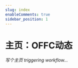 ```yaml
---
slug: index
enableComments: true
sidebar_position: 1
---
```


# 主页：OFFC动态

*写个主页*
*triggering workflow...*
